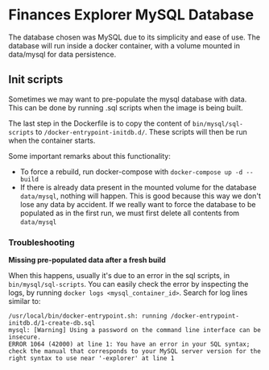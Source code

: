 # Finances Explorer MySQL Database

The database chosen was MySQL due to its simplicity and ease of use. The database will run inside a docker container, with a volume mounted in data/mysql for data persistence.

## Init scripts

Sometimes we may want to pre-populate the mysql database with data. This can be done by running .sql scripts when the image is being built.

The last step in the Dockerfile is to copy the content of  `bin/mysql/sql-scripts` to `/docker-entrypoint-initdb.d/`. These scripts will then be run when the container starts.

Some important remarks about this functionality:
* To force a rebuild, run docker-compose with `docker-compose up -d --build`
* If there is already data present in the mounted volume for the database `data/mysql`, nothing will happen. This is good because this way we don't lose any data by accident. If we really want to force the database to be populated as in the first run, we must first delete all contents from `data/mysql`

### Troubleshooting

**Missing pre-populated data after a fresh build**

When this happens, usually it's due to an error in the sql scripts, in `bin/mysql/sql-scripts`. You can easily check the error by inspecting the logs, by running `docker logs <mysql_container_id>`. Search for log lines similar to:
```
/usr/local/bin/docker-entrypoint.sh: running /docker-entrypoint-initdb.d/1-create-db.sql
mysql: [Warning] Using a password on the command line interface can be insecure.
ERROR 1064 (42000) at line 1: You have an error in your SQL syntax; check the manual that corresponds to your MySQL server version for the right syntax to use near '-explorer' at line 1
```